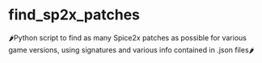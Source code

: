 # find_sp2x_patches
🌶️Python script to find as many Spice2x patches as possible for various game versions, using signatures and various info contained in .json files🌶️ 
